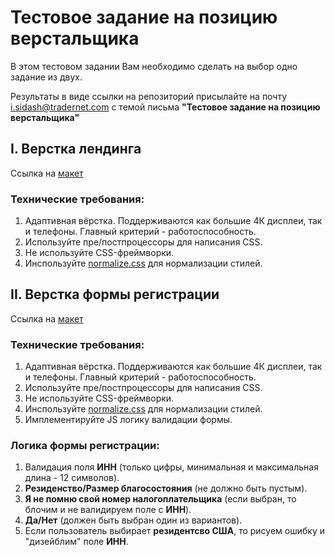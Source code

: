
# Тестовое задание на позицию верстальщика

В этом тестовом задании Вам необходимо сделать на выбор одно задание из двух.

Результаты в виде ссылки на репозиторий присылайте на почту i.sidash@tradernet.com c темой письма **"Тестовое задание на позицию верстальщика"**


## I. Верстка лендинга
  Ссылка на [макет](https://www.figma.com/file/9z9FOPCaPVozVPDUI2o6nQ/FF-Landing?node-id=2%3A2614)
  
  ### Технические требования:
  1. Адаптивная вёрстка. Поддерживаются как большие 4К дисплеи, так и телефоны. Главный критерий - работоспособность.
  2. Используйте пре/постпроцессоры для написания CSS.
  3. Не используйте CSS-фреймворки.
  4. Инспользуйте [normalize.css](https://necolas.github.io/normalize.css/) для нормализации стилей.


## II. Верстка формы регистрации

  Ссылка на [макет](https://www.figma.com/file/XLogxL9eYkORuxN4FFRSgY/FF-Registration?node-id=0%3A1) 
  
  ### Технические требования:
  1. Адаптивная вёрстка. Поддерживаются как большие 4К дисплеи, так и телефоны. Главный критерий - работоспособность.
  2. Используйте пре/постпроцессоры для написания CSS.
  3. Не используйте CSS-фреймворки.
  4. Инспользуйте [normalize.css](https://necolas.github.io/normalize.css/) для нормализации стилей.
  5. Имплементируйте JS логику валидации формы.
    
  ### Логика формы регистрации:
  
  1. Валидация поля **ИНН** (только цифры, минимальная и максимальная длина - 12 символов).
  2. **Резиденство/Размер благосостояния** (не должно быть пустым).
  4. **Я не помню свой номер налогоплательщика** (если выбран, то блочим и не валидируем поле с **ИНН**).
  5. **Да/Нет** (должен быть выбран один из вариантов).
  6. Если пользователь выбирает **резидентсво США**, то рисуем ошибку и "дизейблим" поле **ИНН**.
